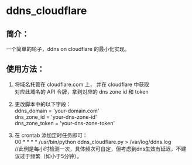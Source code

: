 # ddns_cloudflare

## 简介：
一个简单的轮子，ddns on cloudflare 的最小化实现。

## 使用方法：

1. 将域名托管在 cloudflare.com 上， 并在 cloudflare 中获取   
对应此域名的 API 令牌，拿到对应的 dns zone id 和 token

2. 更改脚本中的以下字段：  
    ddns_domain = 'your-domain.com'   
    dns_zone_id = 'your-dns-zone-id'   
    dns_zone_token = 'your-dns-zone-token'   

3. 在 crontab 添加定时任务即可：   
    00 * * * * /usr/bin/python ddns_cloudflare.py > /var/log/ddns.log   
    //此例是每小时检测一次，具体频次可自定，但考虑到dns生效有延迟，不建议过于频繁（如小于5分钟）。

